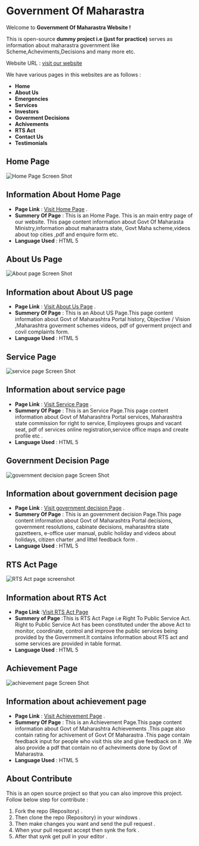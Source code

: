 # Government Of Maharastra

Welcome to **Government Of Maharastra Website !**

This is open-source **dummy project i.e (just for practice)**
serves as information about maharastra government like
Scheme,Acheviments,Decisions and many more etc.

Website URL : [visit our website](https://g-8-ipc9-project1.netlify.app/)

We have various pages in this websites are as follows :

- **Home**
- **About Us**
- **Emergencies**
- **Services**
- **Investors**
- **Goverment Decisions**
- **Achivements**
- **RTS Act**
- **Contact Us**
- **Testimonials**

## **Home Page**

![Home Page Screen Shot](./img/ipc9.0_pro1_home_page.png)

## Information About Home Page

- **Page Link** : [Visit Home Page](https://g-8-ipc9-project1.netlify.app/) .
- **Summery Of Page** : This is an Home Page. This is an main entry page of our website.
  This page content information about Govt Of Maharasta Ministry,information about maharastra state,
  Govt Maha scheme,videos about top cities ,pdf and enquire form etc.
- **Language Used** : HTML 5

## **About Us Page**

![About page Screen Shot](./img/about-us.png)

## Information about About US page

- **Page Link** : [Visit About Us Page](https://g-8-ipc9-project1.netlify.app/pages/about-us) .
- **Summery Of Page** : This is an About US Page.This page content information about Govt of Maharashtra Portal history, Objective / Vision ,Maharashtra goverment schemes videos, pdf of goverment project and covil complaints form.
- **Language Used** : HTML 5

## **Service Page**

![service page Screen Shot](./img/service.png)

## Information about service page

- **Page Link** : [Visit Service Page](https://g-8-ipc9-project1.netlify.app/pages/service) .
- **Summery Of Page** : This is an Service Page.This page content information about Govt of Maharashtra Portal services, Maharashtra state commission for right to service, Employees groups and vacant seat, pdf of services online registration,service office maps and create profile etc .
- **Language Used** : HTML 5

## **Government Decision Page**

![government decision page Screen Shot](./img/gov-dec-ss.png)

## Information about government decision page

- **Page Link** : [Visit government decision Page](https://g-8-ipc9-project1.netlify.app/pages/government-decision) .
- **Summery Of Page** : This is an government decision Page.This page content information about Govt of Maharashtra Portal decisions, government resolutions, cabinate decisions, maharashtra state gazetteers, e-office user manual, public holiday and videos about holidays, citizen charter ,and littel feedback form .
- **Language Used** : HTML 5

## **RTS Act Page**

![RTS Act page screenshot](./img/rts-act.png)

## Information about RTS Act

- **Page Link** :[Visit RTS Act Page](https://g-8-ipc9-project1.netlify.app/pages/rts-act)
- **Summery of Page** :This is RTS Act Page i.e Right To Public Service Act. Right to Public Service Act has been constituted under the above Act to monitor, coordinate, control and improve the public services being provided by the Government.It contains information about RTS act and some services are provided in table format.
- **Language Used** : HTML 5

## **Achievement Page**

![achievement page Screen Shot](./img/achievement.png)

## Information about achievement page

- **Page Link** : [Visit Achievement Page](https://g-8-ipc9-project1.netlify.app/pages/achievement) .
- **Summery Of Page** : This is an Achievement Page.This page content information about Govt of Maharashtra Achievements .This page also contain rating for achivement of Govt Of Maharastra .This page contain feedback input for people who visit this site and give feedback on it .We also provide a pdf that contain no of acheviments done by Govt of Maharastra.
- **Language Used** : HTML 5

## About Contribute

This is an open source project so that you can also improve this project.
Follow below step for contribute :

1. Fork the repo (Repository) .
2. Then clone the repo (Repository) in your windows .
3. Then make changes you want and send the pull request .
4. When your pull request accept then synk the fork .
5. After that synk get pull in your editor .
